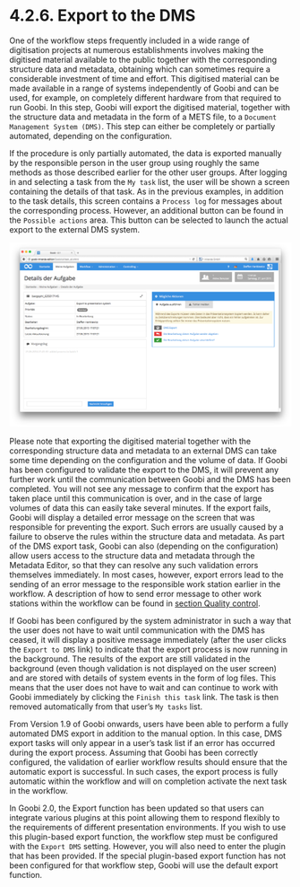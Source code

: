 # 4.2.6. Export to the DMS

One of the workflow steps frequently included in a wide range of digitisation projects at numerous establishments involves making the digitised material available to the public together with the corresponding structure data and metadata, obtaining which can sometimes require a considerable investment of time and effort. This digitised material can be made available in a range of systems independently of Goobi and can be used, for example, on completely different hardware from that required to run Goobi. In this step, Goobi will export the digitised material, together with the structure data and metadata in the form of a METS file, to a `Document Management System (DMS)`. This step can either be completely or partially automated, depending on the configuration.

If the procedure is only partially automated, the data is exported manually by the responsible person in the user group using roughly the same methods as those described earlier for the other user groups. After logging in and selecting a task from the `My task` list, the user will be shown a screen containing the details of that task. As in the previous examples, in addition to the task details, this screen contains a `Process log` for messages about the corresponding process. However, an additional button can be found in the `Possible actions` area. This button can be selected to launch the actual export to the external DMS system.

![Details of a task involving export to the DMS](../../.gitbook/assets/34d.png)

Please note that exporting the digitised material together with the corresponding structure data and metadata to an external DMS can take some time depending on the configuration and the volume of data. If Goobi has been configured to validate the export to the DMS, it will prevent any further work until the communication between Goobi and the DMS has been completed. You will not see any message to confirm that the export has taken place until this communication is over, and in the case of large volumes of data this can easily take several minutes. If the export fails, Goobi will display a detailed error message on the screen that was responsible for preventing the export. Such errors are usually caused by a failure to observe the rules within the structure data and metadata. As part of the DMS export task, Goobi can also \(depending on the configuration\) allow users access to the structure data and metadata through the Metadata Editor, so that they can resolve any such validation errors themselves immediately. In most cases, however, export errors lead to the sending of an error message to the responsible work station earlier in the workflow. A description of how to send error message to other work stations within the workflow can be found in [section Quality control](4.2.2.md).

If Goobi has been configured by the system administrator in such a way that the user does not have to wait until communication with the DMS has ceased, it will display a positive message immediately \(after the user clicks the `Export to DMS` link\) to indicate that the export process is now running in the background. The results of the export are still validated in the background \(even though validation is not displayed on the user screen\) and are stored with details of system events in the form of log files. This means that the user does not have to wait and can continue to work with Goobi immediately by clicking the `Finish this task` link. The task is then removed automatically from that user’s `My tasks` list.

From Version 1.9 of Goobi onwards, users have been able to perform a fully automated DMS export in addition to the manual option. In this case, DMS export tasks will only appear in a user’s task list if an error has occurred during the export process. Assuming that Goobi has been correctly configured, the validation of earlier workflow results should ensure that the automatic export is successful. In such cases, the export process is fully automatic within the workflow and will on completion activate the next task in the workflow.

In Goobi 2.0, the Export function has been updated so that users can integrate various plugins at this point allowing them to respond flexibly to the requirements of different presentation environments. If you wish to use this plugin-based export function, the workflow step must be configured with the `Export DMS` setting. However, you will also need to enter the plugin that has been provided. If the special plugin-based export function has not been configured for that workflow step, Goobi will use the default export function.

